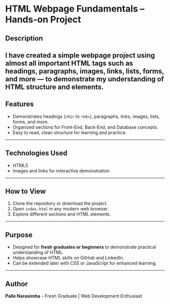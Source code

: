 # HTML Webpage Fundamentals – Hands-on Project

## Description
I have created a simple webpage project using almost all important HTML tags such as headings, paragraphs, images, links, lists, forms, and more — to demonstrate my understanding of HTML structure and elements.
---

## Features
- Demonstrates headings (`<h1>` to `<h6>`), paragraphs, links, images, lists, forms, and more.
- Organized sections for Front-End, Back-End, and Database concepts.
- Easy to read, clean structure for learning and practice.
---

## Technologies Used
- HTML5
- Images and links for interactive demonstration
---

## How to View
1. Clone the repository or download the project.
2. Open `index.html` in any modern web browser.
3. Explore different sections and HTML elements.
---

## Purpose
- Designed for **fresh graduates or beginners** to demonstrate practical understanding of HTML.
- Helps showcase HTML skills on GitHub and LinkedIn.
- Can be extended later with CSS or JavaScript for enhanced learning.
---

## Author
**Palle Narasimha** – Fresh Graduate | Web Development Enthusiast
